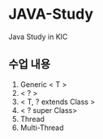 # JAVA-Study
Java Study in KIC

## 수업 내용

1. Generic < T >
2. < ? >
3. < T, ? extends Class >
4. < ? super Class>
5. Thread
6. Multi-Thread